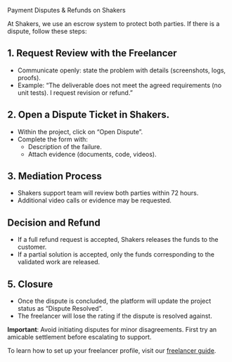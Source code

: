  Payment Disputes & Refunds on Shakers

At Shakers, we use an escrow system to protect both parties. If there is a dispute, follow these steps:

## 1. Request Review with the Freelancer
- Communicate openly: state the problem with details (screenshots, logs, proofs).  
- Example: “The deliverable does not meet the agreed requirements (no unit tests). I request revision or refund.”

## 2. Open a Dispute Ticket in Shakers.
- Within the project, click on “Open Dispute”.  
- Complete the form with:  
  - Description of the failure.  
  - Attach evidence (documents, code, videos).  

## 3. Mediation Process
- Shakers support team will review both parties within 72 hours.  
- Additional video calls or evidence may be requested.

## Decision and Refund
- If a full refund request is accepted, Shakers releases the funds to the customer.  
- If a partial solution is accepted, only the funds corresponding to the validated work are released.

## 5. Closure
- Once the dispute is concluded, the platform will update the project status as “Dispute Resolved”.  
- The freelancer will lose the rating if the dispute is resolved against.

**Important**: Avoid initiating disputes for minor disagreements. First try an amicable settlement before escalating to support.

To learn how to set up your freelancer profile, visit our [freelancer guide](https://example.com/shakers/payment_disputes_and_refunds).